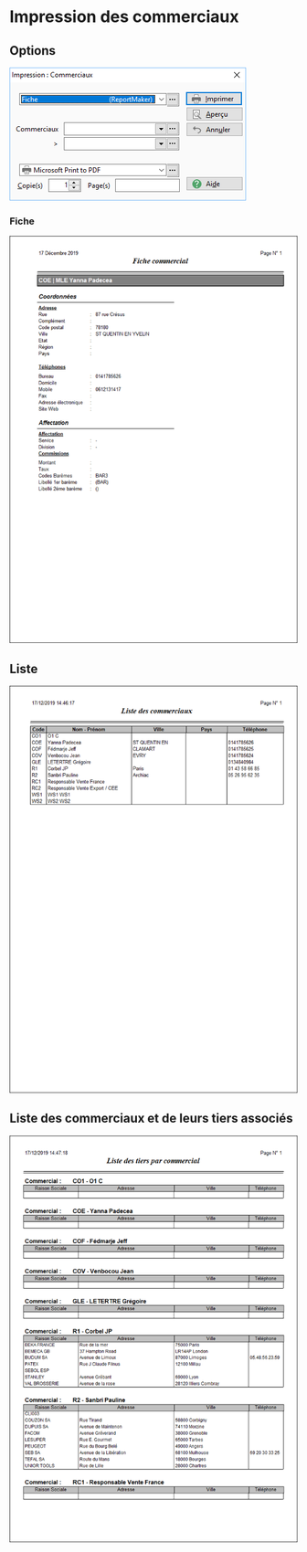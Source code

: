 # Impression des commerciaux

## Options


![](../../../assets/images/Commerciaux/2/Impression/Filtres.png)


### Fiche


![](../../../assets/images/Commerciaux/2/Impression/Fiche.png)


## Liste


![](../../../assets/images/Commerciaux/2/Impression/Liste.png)


## Liste des commerciaux et de leurs tiers associés


![](../../../assets/images/Commerciaux/2/Impression/Liste_tiers.png)


